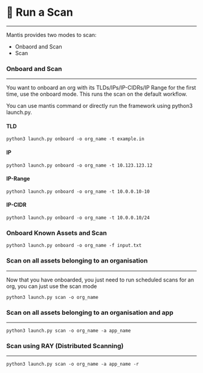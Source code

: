 # 📨 Run a Scan
---

Mantis provides two modes to scan:
- Onbaord and Scan
- Scan


### Onboard and Scan
---

You want to onboard an org with its TLDs/IPs/IP-CIDRs/IP Range for the first time, use the onboard mode. This runs the scan on the default workflow.

You can use mantis command or directly run the framework using python3 launch.py. 

#### TLD
```shell
python3 launch.py onboard -o org_name -t example.in   
```
#### IP
```shell
python3 launch.py onboard -o org_name -t 10.123.123.12
```

#### IP-Range
```shell
python3 launch.py onboard -o org_name -t 10.0.0.10-10
```

#### IP-CIDR
```shell
python3 launch.py onboard -o org_name -t 10.0.0.10/24
```

### Onboard Known Assets and Scan
```shell
python3 launch.py onboard -o org_name -f input.txt
```

### Scan on all assets belonging to an organisation
---

Now that you have onboarded, you just need to run scheduled scans for an org, you can just use the scan mode

```shell
python3 launch.py scan -o org_name
```

### Scan on all assets belonging to an organisation and app
---

```shell
python3 launch.py scan -o org_name -a app_name
```

### Scan using RAY (Distributed Scanning)
---

```shell
python3 launch.py scan -o org_name -a app_name -r
```
